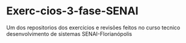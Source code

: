 # Exerc-cios-3-fase-SENAI
Um dos repositorios dos exercicios e revisões feitos no curso tecnico desenvolvimento de sistemas SENAI-Florianópolis
